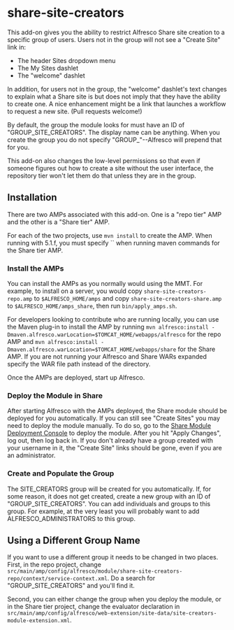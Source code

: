 share-site-creators
==============

This add-on gives you the ability to restrict Alfresco Share site creation to a specific group of users. Users not in the group will not see a "Create Site" link in:

* The header Sites dropdown menu
* The My Sites dashlet
* The "welcome" dashlet

In addition, for users not in the group, the "welcome" dashlet's text changes to explain what a Share site is but does not imply that they have the ability to create one. A nice enhancement might be a link that launches a workflow to request a new site. (Pull requests welcome!)

By default, the group the module looks for must have an ID of "GROUP_SITE_CREATORS". The display name can be anything. When you create the group you do not specify "GROUP_"--Alfresco will prepend that for you.

This add-on also changes the low-level permissions so that even if someone figures out how to create a site without the user interface, the repository tier won't let them do that unless they are in the group.

Installation
------------
There are two AMPs associated with this add-on. One is a "repo tier" AMP and the other is a "Share tier" AMP.

For each of the two projects, use `mvn install` to create the AMP. When running with 5.1.f, you must specify `` when running maven commands for the Share tier AMP.

### Install the AMPs

You can install the AMPs as you normally would using the MMT. For example, to install on a server, you would copy `share-site-creators-repo.amp` to `$ALFRESCO_HOME/amps` and copy `share-site-creators-share.amp` to `$ALFRESCO_HOME/amps_share`, then run `bin/apply_amps.sh`.

For developers looking to contribute who are running locally, you can use the Maven plug-in to install the AMP by running `mvn alfresco:install -Dmaven.alfresco.warLocation=$TOMCAT_HOME/webapps/alfresco` for the repo AMP and `mvn alfresco:install -Dmaven.alfresco.warLocation=$TOMCAT_HOME/webapps/share` for the Share AMP. If you are not running your Alfresco and Share WARs expanded specify the WAR file path instead of the directory.

Once the AMPs are deployed, start up Alfresco.

### Deploy the Module in Share

After starting Alfresco with the AMPs deployed, the Share module should be deployed for you automatically. If you can still see "Create Sites" you may need to deploy the module manually. To do so, go to the [Share Module Deployment Console](http://localhost:8080/share/service/modules/deploy) to deploy the module. After you hit "Apply Changes", log out, then log back in. If you don't already have a group created with your username in it, the "Create Site" links should be gone, even if you are an administrator.

### Create and Populate the Group

The SITE_CREATORS group will be created for you automatically. If, for some reason, it does not get created, create a new group with an ID of "GROUP_SITE_CREATORS". You can add individuals and groups to this group. For example, at the very least you will probably want to add ALFRESCO_ADMINISTRATORS to this group.

Using a Different Group Name
------------------------
If you want to use a different group it needs to be changed in two places. First, in the repo project, change `src/main/amp/config/alfresco/module/share-site-creators-repo/context/service-context.xml`. Do a search for "GROUP_SITE_CREATORS" and you'll find it.

Second, you can either change the group when you deploy the module, or in the Share tier project, change the evaluator declaration in `src/main/amp/config/alfresco/web-extension/site-data/site-creators-module-extension.xml`.
